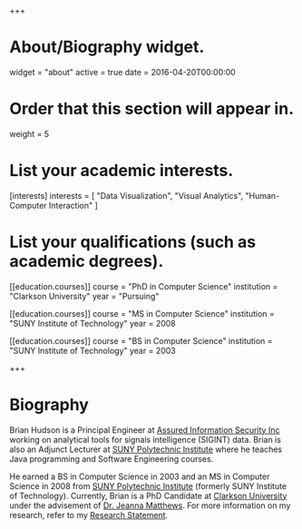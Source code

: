 +++
# About/Biography widget.
widget = "about"
active = true
date = 2016-04-20T00:00:00

# Order that this section will appear in.
weight = 5

# List your academic interests.
[interests]
  interests = [
    "Data Visualization",
    "Visual Analytics",
    "Human-Computer Interaction"
  ]

# List your qualifications (such as academic degrees).
[[education.courses]]
  course = "PhD in Computer Science"
  institution = "Clarkson University"
  year = "Pursuing"

[[education.courses]]
  course = "MS in Computer Science"
  institution = "SUNY Institute of Technology"
  year = 2008

[[education.courses]]
  course = "BS in Computer Science"
  institution = "SUNY Institute of Technology"
  year = 2003
 
+++

# Biography

Brian Hudson is a Principal Engineer at [Assured Information Security Inc](https://ainfosec.com) working on analytical tools for signals intelligence (SIGINT) data. Brian is also an Adjunct Lecturer at [SUNY Polytechnic Institute](https://sunypi.edu) where he teaches Java programming and Software Engineering courses.

He earned a BS in Computer Science in 2003 and an MS in Computer Science in 2008 from [SUNY Polytechnic Institute](https://sunypi.edu) (formerly SUNY Institute of Technology). Currently, Brian is a PhD Candidate at [Clarkson University](https://clarkson.edu) under the advisement of [Dr. Jeanna Matthews](http://people.clarkson.edu/~jmatthew/). For more information on my research, refer to my [Research Statement](#research-statement).


